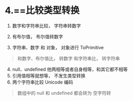# 4.==比较类型转换

1. 数字和字符串比较， 字符串转数字

2. 有布尔值， 布尔值转数字

3. 字符串、数字 和 对象， 对象进行 ToPrimitive
  > 和数字、布尔值比， 转数字
  > 和字符串比， 转字符串

4. null、undefined 他两相等或者自身相等，和其它都不相等
5. 引用值相等就想等， 不发生类型转换
6. 两个字符串比较 Unicode 编码

>  数组中的 null 和 undefined 都会转为 空字符转